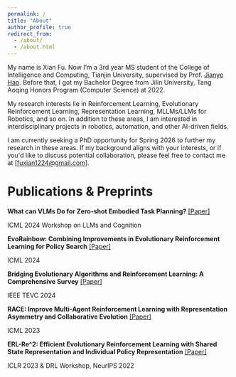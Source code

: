 ```yaml
---
permalink: /
title: "About"
author_profile: true
redirect_from: 
  - /about/
  - /about.html
---
```


My name is Xian Fu. Now I’m a 3rd year MS student of the College of Intelligence and Computing, Tianjin University, supervised by Prof. [Jianye Hao](http://www.icdai.org/jianye.html). Before that, I got my Bachelor Degree from Jilin University, Tang Aoqing Honors Program (Computer Science) at 2022.

My research interests lie in Reinforcement Learning, Evolutionary Reinforcement Learning, Representation Learning, MLLMs/LLMs for Robotics, and so on. In addition to these areas, I am interested in interdisciplinary projects in robotics, automation, and other AI-driven fields.

I am currently seeking a PhD opportunity for Spring 2026 to further my research in these areas. If my background aligns with your interests, or if you'd like to discuss potential collaboration, please feel free to contact me at [fuxian1224@gmail.com].

<!-- You can find my CV here: [Xian Fu's Curriculum Vitae](../assets/Xian Fu_cv2.pdf).

For my publications, please see my [Google Scholar](https://scholar.google.com/citations?hl=en&user=MXwELckAAAAJ)
--> 

# Publications & Preprints

**What can VLMs Do for Zero-shot Embodied Task Planning?**  [[Paper]](https://openreview.net/pdf?id=OE5WKiNPyx)

ICML 2024 Workshop on LLMs and Cognition

 

**EvoRainbow: Combining Improvements in Evolutionary Reinforcement Learning for Policy Search**  [[Paper]](https://openreview.net/pdf?id=75Hes6Zse4)

ICML 2024

 

**Bridging Evolutionary Algorithms and Reinforcement Learning: A Comprehensive Survey**  [[Paper]](https://arxiv.org/pdf/2401.11963)


IEEE TEVC 2024

 
 
**RACE: Improve Multi-Agent Reinforcement Learning with Representation Asymmetry and Collaborative Evolution**  [[Paper]](https://proceedings.mlr.press/v202/li23i/li23i.pdf)


ICML 2023

 

**ERL-Re^2: Efficient Evolutionary Reinforcement Learning with Shared State Representation and Individual Policy Representation**  [[Paper]](https://arxiv.org/pdf/2210.17375)

ICLR 2023 & DRL Workshop, NeurIPS 2022

